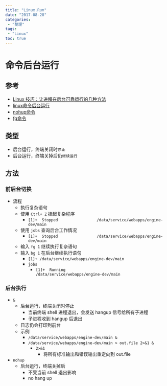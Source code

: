 ```yaml
---
title: "Linux.Run"
date: "2017-08-28"
categories:
 - "整理"
tags:
 - "Linux"
toc: true
---
```



# 命令后台运行

## 参考
- [Linux 技巧：让进程在后台可靠运行的几种方法](https://www.ibm.com/developerworks/cn/linux/l-cn-nohup/)
- [linux命令后台运行](http://www.cnblogs.com/lwm-1988/archive/2011/08/20/2147299.html)
- [nohup命令](http://man.linuxde.net/nohup)
- [fg命令](http://man.linuxde.net/fg)


## 类型
- 后台运行，终端关闭时`停止`
- 后台运行，终端关掉后仍`继续运行`

## 方法
### 前后台切换
- 流程
    - 执行复杂语句
    - 使用 `Ctrl+ Z` 挂起复杂程序
        - `[1]+  Stopped                 /data/service/webapps/engine-dev/main`
    - 使用 `jobs` 查询后台工作情况
        - `[1]+  Stopped                 /data/service/webapps/engine-dev/main`
    - 输入 `fg 1` 继续执行复杂语句
    - 输入 `bg 1` 在后台继续执行语句
        - `[1]+ /data/service/webapps/engine-dev/main`
        - `jobs`
            - `[1]+  Running                 /data/service/webapps/engine-dev/main`

### 后台执行
- `&`
    - 后台运行，终端关闭时停止
        - 当前终端 shell 进程退出，会发送 hangup 信号给所有子进程
        - 子进程收到 hangup 后退出
    - 日志仍会打印到前台
    - 示例
        - `/data/service/webapps/engine-dev/main &`
        - `/data/service/webapps/engine-dev/main > out.file 2>&1 &`
            - `2>&1`
                - 将所有标准输出和错误输出重定向到 out.file
- `nohup`
    - 后台运行，终端关掉后
        - 不受当前 shell 退出影响
        - no hang up
